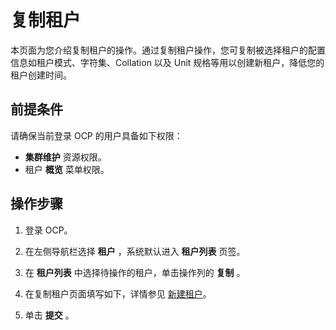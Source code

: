 # 复制租户

本页面为您介绍复制租户的操作。通过复制租户操作，您可复制被选择租户的配置信息如租户模式、字符集、Collation 以及 Unit 规格等用以创建新租户，降低您的租户创建时间。

## 前提条件

请确保当前登录 OCP 的用户具备如下权限：

* **集群维护** 资源权限。
* 租户 **概览** 菜单权限。

## 操作步骤

1. 登录 OCP。

2. 在左侧导航栏选择 **租户** ，系统默认进入 **租户列表** 页签。

3. 在 **租户列表** 中选择待操作的租户，单击操作列的 **复制** 。

4. 在复制租户页面填写如下，详情参见 [新建租户](../../500.quickstart/600.quickstart-create-a-tenant.md)。

5. 单击 **提交** 。
